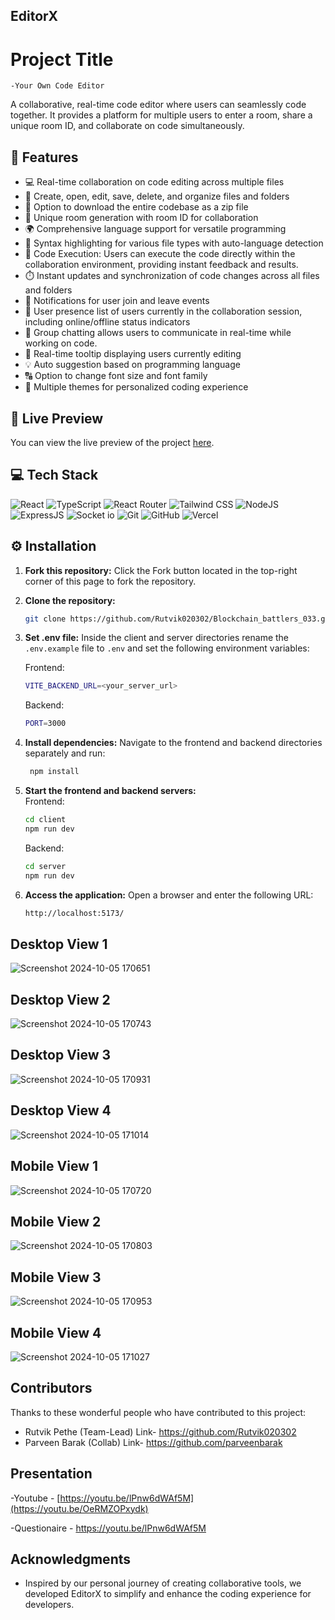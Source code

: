## EditorX
# Project Title
    -Your Own Code Editor
A collaborative, real-time code editor where users can seamlessly code together. It provides a platform for multiple users to enter a room, share a unique room ID, and collaborate on code simultaneously.



## 🔮 Features

-   💻 Real-time collaboration on code editing across multiple files
-   📁 Create, open, edit, save, delete, and organize files and folders
-   💾 Option to download the entire codebase as a zip file
-   🚀 Unique room generation with room ID for collaboration
-   🌍 Comprehensive language support for versatile programming
-   🌈 Syntax highlighting for various file types with auto-language detection
-   🚀 Code Execution: Users can execute the code directly within the collaboration environment, providing instant feedback and results.
-   ⏱️ Instant updates and synchronization of code changes across all files and folders
-   📣 Notifications for user join and leave events
-   👥 User presence list of users currently in the collaboration session, including online/offline status indicators
-   💬 Group chatting allows users to communicate in real-time while working on code.
-   🎩 Real-time tooltip displaying users currently editing
-   💡 Auto suggestion based on programming language
-   🔠 Option to change font size and font family
-   🎨 Multiple themes for personalized coding experience


## 🚀 Live Preview

You can view the live preview of the project [here](https://blockchain-frontend-two.vercel.app/).

## 💻 Tech Stack

![React](https://img.shields.io/badge/React-20232A?style=for-the-badge&logo=react&logoColor=61DAFB)
![TypeScript](https://img.shields.io/badge/TypeScript-007ACC?style=for-the-badge&logo=typescript&logoColor=white)
![React Router](https://img.shields.io/badge/React_Router-CA4245?style=for-the-badge&logo=react-router&logoColor=white)
![Tailwind CSS](https://img.shields.io/badge/Tailwind_CSS-38B2AC?style=for-the-badge&logo=tailwind-css&logoColor=white)
![NodeJS](https://img.shields.io/badge/Node.js-43853D?style=for-the-badge&logo=node.js&logoColor=white)
![ExpressJS](https://img.shields.io/badge/Express.js-404D59?style=for-the-badge)
![Socket io](https://img.shields.io/badge/Socket.io-ffffff?style=for-the-badge)
![Git](https://img.shields.io/badge/GIT-E44C30?style=for-the-badge&logo=git&logoColor=white)
![GitHub](https://img.shields.io/badge/GitHub-100000?style=for-the-badge&logo=github&logoColor=white)
![Vercel](https://img.shields.io/badge/Vercel-000000?style=for-the-badge&logo=vercel&logoColor=white)

## ⚙️ Installation

1. **Fork this repository:** Click the Fork button located in the top-right corner of this page to fork the repository.
2. **Clone the repository:**
    ```bash
    git clone https://github.com/Rutvik020302/Blockchain_battlers_033.git
    ```
3. **Set .env file:**
   Inside the client and server directories rename the `.env.example` file to `.env` and set the following environment variables:

    Frontend:

    ```bash
    VITE_BACKEND_URL=<your_server_url>
    ```

    Backend:

    ```bash
    PORT=3000
    ```

4. **Install dependencies:**
   Navigate to the frontend and backend directories separately and run:
    ```bash
     npm install
    ```
5. **Start the frontend and backend servers:**  
   Frontend:
    ```bash
    cd client
    npm run dev
    ```
    Backend:
    ```bash
    cd server
    npm run dev
    ```
6. **Access the application:**
   Open a browser and enter the following URL:
    ```bash
    http://localhost:5173/
    ```

## Desktop View 1





  ![Screenshot 2024-10-05 170651](https://github.com/user-attachments/assets/7661c949-e487-4774-870d-6cd9da1007cd)


## Desktop View 2

 ![Screenshot 2024-10-05 170743](https://github.com/user-attachments/assets/90170cd0-aa0a-4e5a-8446-2462ca4a66d8)


## Desktop View 3


 ![Screenshot 2024-10-05 170931](https://github.com/user-attachments/assets/c12c09cd-3182-4ac8-81f4-3c394c67f262)


## Desktop View 4

 ![Screenshot 2024-10-05 171014](https://github.com/user-attachments/assets/0853ada5-e212-42b4-878a-b6839b15bd4d)


## Mobile View 1





  ![Screenshot 2024-10-05 170720](https://github.com/user-attachments/assets/f52456df-1351-45aa-8c15-68e33dff678e)


## Mobile View 2

  ![Screenshot 2024-10-05 170803](https://github.com/user-attachments/assets/043f35fa-6e97-4123-8473-13648cabd4fd)


## Mobile View 3


  ![Screenshot 2024-10-05 170953](https://github.com/user-attachments/assets/56271af9-4e28-4e9b-b594-13be15603da6)


## Mobile View 4

 ![Screenshot 2024-10-05 171027](https://github.com/user-attachments/assets/58968bf3-dad5-474b-9bc9-9d1574a6a6bf)

## Contributors

Thanks to these wonderful people who have contributed to this project:
- Rutvik Pethe (Team-Lead) Link- https://github.com/Rutvik020302
- Parveen Barak (Collab) Link- https://github.com/parveenbarak


## Presentation

-Youtube - [https://youtu.be/lPnw6dWAf5M](https://youtu.be/OeRMZOPxydk)

-Questionaire - https://youtu.be/lPnw6dWAf5M

## Acknowledgments

- Inspired by our personal journey of creating collaborative tools, we developed EditorX to simplify and enhance the coding experience for developers.


